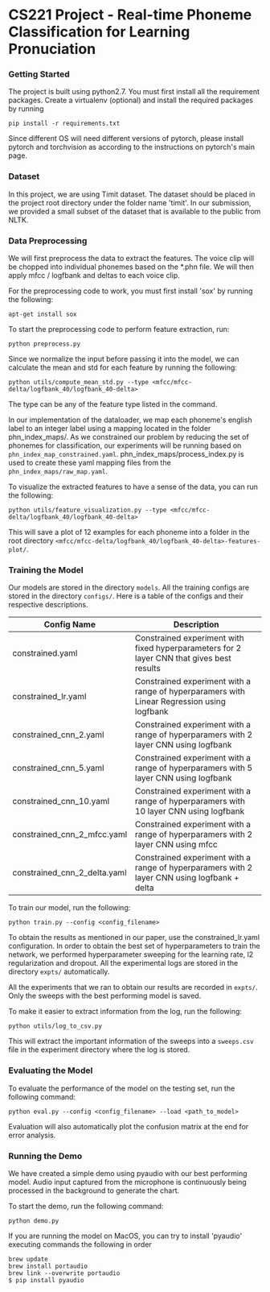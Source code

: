 # CS221 Project - Real-time Phoneme Classification for Learning Pronuciation

### Getting Started

The project is built using python2.7.
You must first install all the requirement packages. Create a virtualenv (optional) and install the required packages by running 

``` pip install -r requirements.txt ```

Since different OS will need different versions of pytorch, please install pytorch and torchvision as according to the instructions on pytorch's main page.

### Dataset
In this project, we are using Timit dataset. The dataset should be placed in the project root directory under the folder name 'timit'.
In our submission, we provided a small subset of the dataset that is available to the public from NLTK.

### Data Preprocessing
We will first preprocess the data to extract the features. The voice clip will be chopped into individual phonemes based on the \*.phn file. We will then apply mfcc / logfbank and deltas to each voice clip.

For the preprocessing code to work, you must first install 'sox' by running the following:

``` apt-get install sox ```

To start the preprocessing code to perform feature extraction, run:

``` python preprocess.py ```

Since we normalize the input before passing it into the model, we can calculate the mean and std for each feature by running the following:

``` python utils/compute_mean_std.py --type <mfcc/mfcc-delta/logfbank_40/logfbank_40-delta> ```

The type can be any of the feature type listed in the command.

In our implementation of the dataloader, we map each phoneme's english label to an integer label using a mapping located in the folder phn_index_maps/. As we constrained our problem by reducing the set of phonemes for classification, our experiments will be running based on `phn_index_map_constrained.yaml`. phn_index_maps/process_index.py is used to create these yaml mapping files from the `phn_index_maps/raw_map.yaml`.

To visualize the extracted features to have a sense of the data, you can run the following:

``` python utils/feature_visualization.py --type <mfcc/mfcc-delta/logfbank_40/logfbank_40-delta> ```

This will save a plot of 12 examples for each phoneme into a folder in the root directory `<mfcc/mfcc-delta/logfbank_40/logfbank_40-delta>-features-plot/`.

### Training the Model

Our models are stored in the directory `models`. All the training configs are stored in the directory `configs/`. Here is a table of the configs and their respective descriptions.

Config Name                   | Description
----------------------------- | ---------------------------------------------------------------------------------------------
constrained.yaml              | Constrained experiment with fixed hyperparameters for 2 layer CNN that gives best results
constrained_lr.yaml           | Constrained experiment with a range of hyperparamers with Linear Regression using logfbank
constrained_cnn_2.yaml        | Constrained experiment with a range of hyperparamers with 2 layer CNN using logfbank
constrained_cnn_5.yaml        | Constrained experiment with a range of hyperparamers with 5 layer CNN using logfbank
constrained_cnn_10.yaml       | Constrained experiment with a range of hyperparamers with 10 layer CNN using logfbank
constrained_cnn_2_mfcc.yaml   | Constrained experiment with a range of hyperparamers with 2 layer CNN using mfcc
constrained_cnn_2_delta.yaml  | Constrained experiment with a range of hyperparamers with 2 layer CNN using logfbank + delta

To train our model, run the following:

``` python train.py --config <config_filename> ```

To obtain the results as mentioned in our paper, use the constrained_lr.yaml configuration.
In order to obtain the best set of hyperparameters to train the network, we performed hyperparameter sweeping for the learning rate, l2 regularization and dropout. All the experimental logs are stored in the directory `expts/` automatically.

All the experiments that we ran to obtain our results are recorded in `expts/`. Only the sweeps with the best performing model is saved.

To make it easier to extract information from the log, run the following:

``` python utils/log_to_csv.py ```

This will extract the important information of the sweeps into a `sweeps.csv` file in the experiment directory where the log is stored.

### Evaluating the Model

To evaluate the performance of the model on the testing set, run the following command:

``` python eval.py --config <config_filename> --load <path_to_model> ```

Evaluation will also automatically plot the confusion matrix at the end for error analysis.


### Running the Demo

We have created a simple demo using pyaudio with our best performing model. Audio input captured from the microphone is continuously being processed in the background to generate the chart.

To start the demo, run the following command:

``` python demo.py ```

If you are running the model on MacOS, you can try to install 'pyaudio' executing commands the following in order

~~~~
brew update 
brew install portaudio
brew link --overwrite portaudio
$ pip install pyaudio
~~~~
